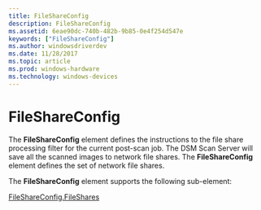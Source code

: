 ```yaml
---
title: FileShareConfig
description: FileShareConfig
ms.assetid: 6eae90dc-740b-482b-9b85-0e4f254d547e
keywords: ["FileShareConfig"]
ms.author: windowsdriverdev
ms.date: 11/28/2017
ms.topic: article
ms.prod: windows-hardware
ms.technology: windows-devices
---
```


# FileShareConfig


The **FileShareConfig** element defines the instructions to the file share processing filter for the current post-scan job. The DSM Scan Server will save all the scanned images to network file shares. The **FileShareConfig** element defines the set of network file shares.

The **FileShareConfig** element supports the following sub-element:

[FileShareConfig.FileShares](fileshareconfig-fileshares.md)

 

 





